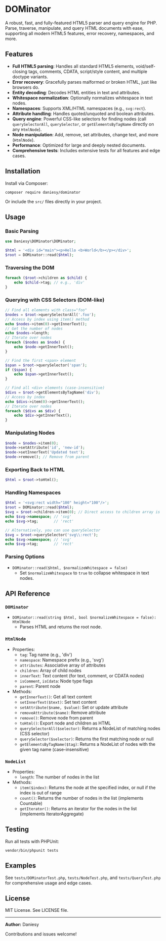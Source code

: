 # DOMinator

A robust, fast, and fully-featured HTML5 parser and query engine for PHP. Parse, traverse, manipulate, and query HTML documents with ease, supporting all modern HTML5 features, error recovery, namespaces, and more.

## Features

- **Full HTML5 parsing**: Handles all standard HTML5 elements, void/self-closing tags, comments, CDATA, script/style content, and multiple doctype variants.
- **Error recovery**: Gracefully parses malformed or broken HTML, just like browsers do.
- **Entity decoding**: Decodes HTML entities in text and attributes.
- **Whitespace normalization**: Optionally normalizes whitespace in text nodes.
- **Namespaces**: Supports XML/HTML namespaces (e.g., `svg:rect`).
- **Attribute handling**: Handles quoted/unquoted and boolean attributes.
- **Query engine**: Powerful CSS-like selectors for finding nodes (call `querySelectorAll`, `querySelector`, or `getElementsByTagName` directly on any `HtmlNode`).
- **Node manipulation**: Add, remove, set attributes, change text, and more (`HtmlNode`).
- **Performance**: Optimized for large and deeply nested documents.
- **Comprehensive tests**: Includes extensive tests for all features and edge cases.

## Installation

Install via Composer:

```
composer require daniesy/dominator
```

Or include the `src/` files directly in your project.

## Usage

### Basic Parsing

```php
use Daniesy\DOMinator\DOMinator;

$html = '<div id="main"><p>Hello <b>World</b></p></div>';
$root = DOMinator::read($html);
```

### Traversing the DOM

```php
foreach ($root->children as $child) {
    echo $child->tag; // e.g., 'div'
}
```

### Querying with CSS Selectors (DOM-like)

```php
// Find all elements with class="foo"
$nodes = $root->querySelectorAll('.foo');
// Access by index using item() method
echo $nodes->item(0)->getInnerText();
// Get the number of nodes
echo $nodes->length;
// Iterate over nodes
foreach ($nodes as $node) {
    echo $node->getInnerText();
}

// Find the first <span> element
$span = $root->querySelector('span');
if ($span) {
    echo $span->getInnerText();
}

// Find all <div> elements (case-insensitive)
$divs = $root->getElementsByTagName('div');
// Access by index
echo $divs->item(0)->getInnerText();
// Iterate over nodes
foreach ($divs as $div) {
    echo $div->getInnerText();
}
```

### Manipulating Nodes

```php
$node = $nodes->item(0);
$node->setAttribute('id', 'new-id');
$node->setInnerText('Updated text');
$node->remove(); // Remove from parent
```

### Exporting Back to HTML

```php
$html = $root->toHtml();
```

### Handling Namespaces

```php
$html = '<svg:rect width="100" height="100"/>';
$root = DOMinator::read($html);
$svg = $root->children->item(0); // Direct access to children array is still available
echo $svg->namespace; // 'svg'
echo $svg->tag;       // 'rect'

// Alternatively, you can use querySelector
$svg = $root->querySelector('svg\\:rect');
echo $svg->namespace; // 'svg'
echo $svg->tag;       // 'rect'
```

### Parsing Options

- `DOMinator::read($html, $normalizeWhitespace = false)`
  - Set `$normalizeWhitespace` to `true` to collapse whitespace in text nodes.

## API Reference

### `DOMinator`

- `DOMinator::read(string $html, bool $normalizeWhitespace = false): HtmlNode`
  - Parses HTML and returns the root node.

### `HtmlNode`

- Properties:
  - `tag`: Tag name (e.g., 'div')
  - `namespace`: Namespace prefix (e.g., 'svg')
  - `attributes`: Associative array of attributes
  - `children`: Array of child nodes
  - `innerText`: Text content (for text, comment, or CDATA nodes)
  - `isComment`, `isCdata`: Node type flags
  - `parent`: Parent node
- Methods:
  - `getInnerText()`: Get all text content
  - `setInnerText($text)`: Set text content
  - `setAttribute($name, $value)`: Set or update attribute
  - `removeAttribute($name)`: Remove attribute
  - `remove()`: Remove node from parent
  - `toHtml()`: Export node and children as HTML
  - `querySelectorAll($selector)`: Returns a NodeList of matching nodes (CSS selector)
  - `querySelector($selector)`: Returns the first matching node or null
  - `getElementsByTagName($tag)`: Returns a NodeList of nodes with the given tag name (case-insensitive)

### `NodeList`

- Properties:
  - `length`: The number of nodes in the list
- Methods:
  - `item($index)`: Returns the node at the specified index, or null if the index is out of range
  - `count()`: Returns the number of nodes in the list (implements Countable)
  - `getIterator()`: Returns an iterator for the nodes in the list (implements IteratorAggregate)

## Testing

Run all tests with PHPUnit:

```
vendor/bin/phpunit tests
```

## Examples

See `tests/DOMinatorTest.php`, `tests/NodeTest.php`, and `tests/QueryTest.php` for comprehensive usage and edge cases.

## License

MIT License. See LICENSE file.

---

**Author:** Daniesy

Contributions and issues welcome!
